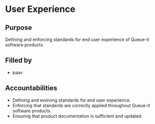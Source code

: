 # User Experience

## Purpose

Defining and enforcing standards for end user experience of Queue-it software products.

## Filled by
 - paav

## Accountabilities

- Defining and evolving standards for end user experience.
- Enforcing that standards are correctly applied throughout Queue-it software products.
- Ensuring that product documentation is sufficient and updated.
